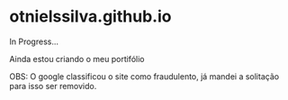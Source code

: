 # otnielssilva.github.io
In Progress...

Ainda estou criando o meu portifólio

OBS: O google classificou o site como fraudulento, já mandei a solitação para isso ser removido.
